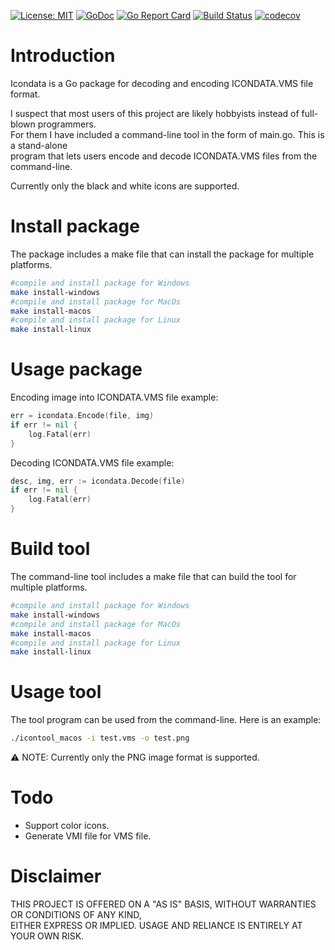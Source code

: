 [![License: MIT](https://img.shields.io/badge/License-MIT-yellow.svg)](https://opensource.org/licenses/MIT)
[![GoDoc](https://godoc.org/github.com/HugoSmits86/dreamcast-vms-icondata-tool/icondata?status.svg)](https://godoc.org/github.com/HugoSmits86/dreamcast-vms-icondata-tool/icondata)
[![Go Report Card](https://goreportcard.com/badge/github.com/HugoSmits86/dreamcast-vms-icondata-tool)](https://goreportcard.com/report/github.com/HugoSmits86/dreamcast-vms-icondata-tool)
[![Build Status](https://travis-ci.com/HugoSmits86/dreamcast-vms-icondata-tool.svg?branch=master)](https://travis-ci.com/HugoSmits86/dreamcast-vms-icondata-tool) 
[![codecov](https://codecov.io/gh/HugoSmits86/dreamcast-vms-icondata-tool/branch/master/graph/badge.svg)](https://codecov.io/gh/HugoSmits86/dreamcast-vms-icondata-tool)

# Introduction

Icondata is a Go package for decoding and encoding ICONDATA.VMS file format.

I suspect that most users of this project are likely hobbyists instead of full-blown programmers.\
For them I have included a command-line tool in the form of main.go. This is a stand-alone\
program that lets users encode and decode ICONDATA.VMS files from the command-line.

Currently only the black and white icons are supported.

# Install package

The package includes a make file that can install the package for multiple platforms.

```Bash
#compile and install package for Windows
make install-windows
#compile and install package for MacOs
make install-macos
#compile and install package for Linux
make install-linux
```

# Usage package

Encoding image into ICONDATA.VMS file example:
```Go
err = icondata.Encode(file, img)
if err != nil {
    log.Fatal(err)
}
```

Decoding ICONDATA.VMS file example:
```Go
desc, img, err := icondata.Decode(file)
if err != nil {
    log.Fatal(err)
}
```


# Build tool

The command-line tool includes a make file that can build the tool for multiple platforms.

```Bash
#compile and install package for Windows
make install-windows
#compile and install package for MacOs
make install-macos
#compile and install package for Linux
make install-linux
```

# Usage tool

The tool program can be used from the command-line. Here is an example:
```Bash
./icontool_macos -i test.vms -o test.png
```
:warning: NOTE: Currently only the PNG image format is supported.

# Todo

* Support color icons.
* Generate VMI file for VMS file.

# Disclaimer

THIS PROJECT IS OFFERED ON A "AS IS" BASIS, WITHOUT WARRANTIES OR CONDITIONS OF ANY KIND,\
EITHER EXPRESS OR IMPLIED. USAGE AND RELIANCE IS ENTIRELY AT YOUR OWN RISK.
